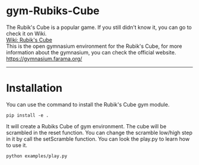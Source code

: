 # gym-Rubiks-Cube
The Rubik's Cube is a popular game. If you still didn't know it, you can go to check it on Wiki.  
[Wiki: Rubik's Cube](https://en.wikipedia.org/wiki/Rubik%27s_Cube "Wiki: Rubik's Cube")  
This is the open gymnasium environment for the Rubik's Cube, for more information about the gymnasium, you can check the official website. 
https://gymnasium.farama.org/

---
# Installation

You can use the command to install the Rubik's Cube gym module.

    pip install -e .
    
It will create a Rubiks Cube of gym environment. The cube will be scrambled in the reset function. You can change the scramble low/high step in it by call the setScramble function. You can look the play.py to learn how to use it. 

    python examples/play.py



